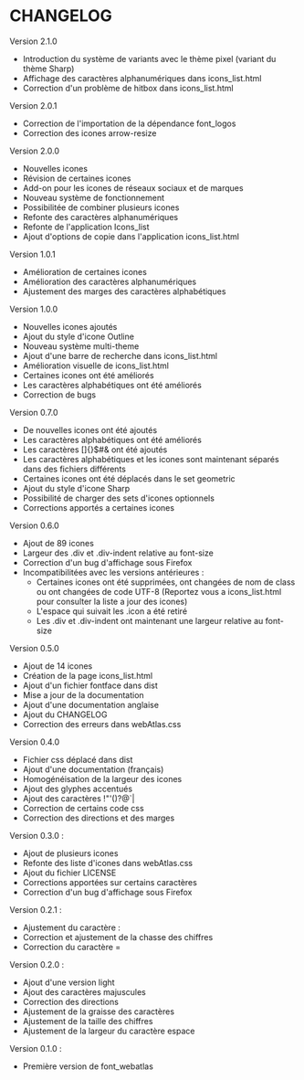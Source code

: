 # CHANGELOG #

Version 2.1.0

* Introduction du système de variants avec le thème pixel (variant du thème Sharp)
* Affichage des caractères alphanumériques dans icons_list.html
* Correction d'un problème de hitbox dans icons_list.html

Version 2.0.1

* Correction de l'importation de la dépendance font_logos
* Correction des icones arrow-resize

Version 2.0.0

* Nouvelles icones
* Révision de certaines icones
* Add-on pour les icones de réseaux sociaux et de marques
* Nouveau système de fonctionnement
* Possibilitée de combiner plusieurs icones
* Refonte des caractères alphanumériques
* Refonte de l'application Icons_list
* Ajout d'options de copie dans l'application icons_list.html

Version 1.0.1

* Amélioration de certaines icones
* Amélioration des caractères alphanumériques
* Ajustement des marges des caractères alphabétiques

Version 1.0.0

* Nouvelles icones ajoutés
* Ajout du style d'icone Outline
* Nouveau système multi-theme
* Ajout d'une barre de recherche dans icons_list.html
* Amélioration visuelle de icons_list.html
* Certaines icones ont été améliorés
* Les caractères alphabétiques ont été améliorés
* Correction de bugs

Version 0.7.0

* De nouvelles icones ont été ajoutés
* Les caractères alphabétiques ont été améliorés
* Les caractères []{}$#& ont été ajoutés
* Les caractères alphabétiques et les icones sont maintenant séparés dans des fichiers différents
* Certaines icones ont été déplacés dans le set geometric
* Ajout du style d'icone Sharp
* Possibilité de charger des sets d'icones optionnels
* Corrections apportés a certaines icones

Version 0.6.0

* Ajout de 89 icones
* Largeur des .div et .div-indent relative au font-size
* Correction d'un bug d'affichage sous Firefox
* Incompatibilitées avec les versions antérieures :
    - Certaines icones ont été supprimées, ont changées de nom de class ou ont changées de code UTF-8 (Reportez vous a icons_list.html pour consulter la liste a jour des icones)
    - L'espace qui suivait les .icon a été retiré
    - Les .div et .div-indent ont maintenant une largeur relative au font-size

Version 0.5.0

* Ajout de 14 icones
* Création de la page icons_list.html
* Ajout d'un fichier fontface dans dist
* Mise a jour de la documentation
* Ajout d'une documentation anglaise
* Ajout du CHANGELOG
* Correction des erreurs dans webAtlas.css

Version 0.4.0

* Fichier css déplacé dans dist
* Ajout d'une documentation (français)
* Homogénéisation de la largeur des icones
* Ajout des glyphes accentués
* Ajout des caractères !"'()?@`|
* Correction de certains code css
* Correction des directions et des marges

Version 0.3.0 :

* Ajout de plusieurs icones
* Refonte des liste d'icones dans webAtlas.css
* Ajout du fichier LICENSE
* Corrections apportées sur certains caractères
* Correction d'un bug d'affichage sous Firefox

Version 0.2.1 :

* Ajustement du caractère :
* Correction et ajustement de la chasse des chiffres
* Correction du caractère =

Version 0.2.0 :

* Ajout d'une version light
* Ajout des caractères majuscules
* Correction des directions
* Ajustement de la graisse des caractères
* Ajustement de la taille des chiffres
* Ajustement de la largeur du caractère espace

Version 0.1.0 :

* Première version de font_webatlas